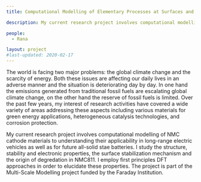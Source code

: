 ```yaml
---
title: Computational Modelling of Elementary Processes at Surfaces and Interfaces

description: My current research project involves computational modelling of NMC cathode materials to understanding their applicability in long-range electric vehicles as well as for future all-solid stae batteries. I study the structure, stability and electronic properties, the surface stabilization mechanism and the origin of degredation in NMC811. I employ first principles DFT approaches in order to elucidate these properties. The project is part of the Multi-Scale Modelling project funded by the Faraday Institution. 

people:
  - Rana

layout: project
#last-updated: 2020-02-17
---
```

The world is facing two major problems: the global climate change and the scarcity of energy. Both these issues are affecting our daily lives in an adverse manner and the situation is deteriorating day by day. In one hand the emissions generated from traditional fossil fuels are escalating global climate change, on the other hand the reserve of fossil fuels is limited. Over the past few years, my interest of research activities have covered a wide variety of areas addressing these aspects including various materials for green energy applications, heterogeneous catalysis technologies, and corrosion protection. 

My current research project involves computational modelling of NMC cathode materials to understanding their applicability in long-range electric vehicles as well as for future all-solid stae batteries. I study the structure, stability and electronic properties, the surface stabilization mechanism and the origin of degredation in NMC811. I employ first principles DFT approaches in order to elucidate these properties. The project is part of the Multi-Scale Modelling project funded by the Faraday Institution. 
